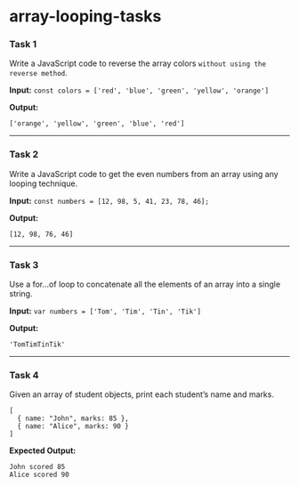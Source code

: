 # array-looping-tasks

### Task 1

Write a JavaScript code to reverse the array colors `without using the reverse method`.

**Input:**
`const colors = ['red', 'blue', 'green', 'yellow', 'orange']`

**Output:**

`['orange', 'yellow', 'green', 'blue', 'red']`

---

### Task 2

Write a JavaScript code to get the even numbers from an array using any looping technique.

**Input:**
`const numbers = [12, 98, 5, 41, 23, 78, 46];`

**Output:**

`[12, 98, 76, 46]`

---

### Task 3

Use a for...of loop to concatenate all the elements of an array into a single string.

**Input:**
`var numbers = ['Tom', 'Tim', 'Tin', 'Tik']`

**Output:**

`'TomTimTinTik'`

---

### Task 4

Given an array of student objects, print each student’s name and marks.

```
[
  { name: "John", marks: 85 },
  { name: "Alice", marks: 90 }
]
```

**Expected Output:**

```
John scored 85
Alice scored 90
```
